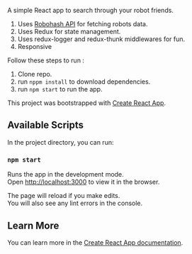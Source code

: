 A simple React app to search through your robot friends.

1. Uses [Robohash API](https://robohash.org/) for fetching robots data.
2. Uses Redux for state management.
3. Uses redux-logger and redux-thunk middlewares for fun.
4. Responsive

Follow these steps to run :

1. Clone repo.
2. run `nppm install` to download dependencies.
3. run `npm start` to run the app.

This project was bootstrapped with [Create React App](https://github.com/facebook/create-react-app).

## Available Scripts

In the project directory, you can run:

### `npm start`

Runs the app in the development mode.<br />
Open [http://localhost:3000](http://localhost:3000) to view it in the browser.

The page will reload if you make edits.<br />
You will also see any lint errors in the console.

## Learn More

You can learn more in the [Create React App documentation](https://facebook.github.io/create-react-app/docs/getting-started).